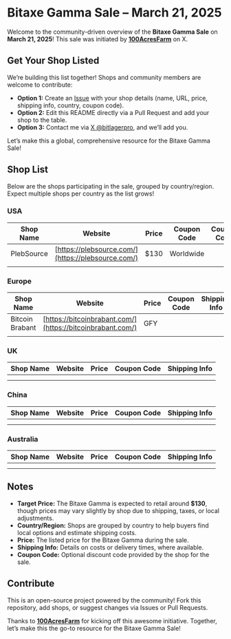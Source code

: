 # Bitaxe Gamma Sale – March 21, 2025

Welcome to the community-driven overview of the **Bitaxe Gamma Sale** on **March 21, 2025**! This sale was initiated by **[100AcresFarm](https://x.com/100AcresFarm)** on X.

## Get Your Shop Listed
We’re building this list together! Shops and community members are welcome to contribute:
- **Option 1:** Create an [Issue](https://github.com/thisdev/BitaxeGammaSale/issues) with your shop details (name, URL, price, shipping info, country, coupon code).
- **Option 2:** Edit this README directly via a Pull Request and add your shop to the table.
- **Option 3:** Contact me via [X @bitlagerpro](https://x.com/BitlagerPro), and we’ll add you.

Let’s make this a global, comprehensive resource for the Bitaxe Gamma Sale!

## Shop List
Below are the shops participating in the sale, grouped by country/region. Expect multiple shops per country as the list grows!

### USA
| Shop Name         | Website                    | Price       | Coupon Code         | Coupon Code |
|-------------------|----------------------------|-------------|-----------------------|-------------|
| PlebSource        | [https://plebsource.com/](https://plebsource.com/) | $130 | Worldwide        |             |
|                   |                            |             |                       |             |

### Europe
| Shop Name         | Website                    | Price       | Coupon Code         | Shipping Info |
|-------------------|----------------------------|-------------|-----------------------|-------------|
| Bitcoin Brabant   | [https://bitcoinbrabant.com/](https://bitcoinbrabant.com/) |   GFY   |                  |             |
|                   |                            |             |                       |             |

### UK
| Shop Name         | Website                    | Price       | Coupon Code         | Shipping Info |
|-------------------|----------------------------|-------------|-----------------------|-------------|
|                   |                            |             |                       |             |
|                   |                            |             |                       |             |

### China
| Shop Name         | Website                    | Price       | Coupon Code         | Shipping Info |
|-------------------|----------------------------|-------------|-----------------------|-------------|
|                   |                            |             |                       |             |
|                   |                            |             |                       |             |

### Australia
| Shop Name         | Website                    | Price       | Coupon Code         | Shipping Info |
|-------------------|----------------------------|-------------|-----------------------|-------------|
|                   |                            |             |                       |             |
|                   |                            |             |                       |             |

## Notes
- **Target Price:** The Bitaxe Gamma is expected to retail around **$130**, though prices may vary slightly by shop due to shipping, taxes, or local adjustments.
- **Country/Region:** Shops are grouped by country to help buyers find local options and estimate shipping costs.
- **Price:** The listed price for the Bitaxe Gamma during the sale.
- **Shipping Info:** Details on costs or delivery times, where available.
- **Coupon Code:** Optional discount code provided by the shop for the sale.

## Contribute
This is an open-source project powered by the community! Fork this repository, add shops, or suggest changes via Issues or Pull Requests.

Thanks to **[100AcresFarm](https://x.com/100AcresFarm)** for kicking off this awesome initiative. Together, let’s make this the go-to resource for the Bitaxe Gamma Sale!
